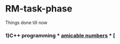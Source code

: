 # RM-task-phase
   Things done till now<h3>
     1)C++ programming 
         * [amicable numbers](https://github.com/Garvit-g/RM-task-phase/blob/main/C_tasks/week1/amicable%20numbers.cpp)
         * [
